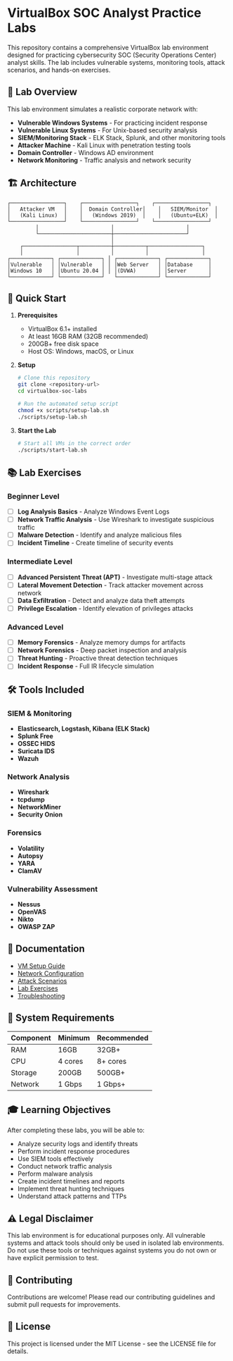 # VirtualBox SOC Analyst Practice Labs

This repository contains a comprehensive VirtualBox lab environment designed for practicing cybersecurity SOC (Security Operations Center) analyst skills. The lab includes vulnerable systems, monitoring tools, attack scenarios, and hands-on exercises.

## 🎯 Lab Overview

This lab environment simulates a realistic corporate network with:
- **Vulnerable Windows Systems** - For practicing incident response
- **Vulnerable Linux Systems** - For Unix-based security analysis
- **SIEM/Monitoring Stack** - ELK Stack, Splunk, and other monitoring tools
- **Attacker Machine** - Kali Linux with penetration testing tools
- **Domain Controller** - Windows AD environment
- **Network Monitoring** - Traffic analysis and network security

## 🏗️ Architecture

```
┌─────────────────┐    ┌─────────────────┐    ┌─────────────────┐
│   Attacker VM   │    │  Domain Controller│    │   SIEM/Monitor  │
│   (Kali Linux)  │    │   (Windows 2019)  │    │   (Ubuntu+ELK)  │
└─────────────────┘    └─────────────────┘    └─────────────────┘
         │                       │                       │
         └───────────────────────┼───────────────────────┘
                                 │
    ┌─────────────────┬──────────┼──────────┬─────────────────┐
    │                 │          │          │                 │
┌─────────────┐ ┌─────────────┐ │ ┌─────────────┐ ┌─────────────┐
│Vulnerable   │ │Vulnerable   │ │ │Web Server   │ │Database     │
│Windows 10   │ │Ubuntu 20.04 │ │ │(DVWA)       │ │Server       │
└─────────────┘ └─────────────┘   └─────────────┘ └─────────────┘
```

## 🚀 Quick Start

1. **Prerequisites**
   - VirtualBox 6.1+ installed
   - At least 16GB RAM (32GB recommended)
   - 200GB+ free disk space
   - Host OS: Windows, macOS, or Linux

2. **Setup**
   ```bash
   # Clone this repository
   git clone <repository-url>
   cd virtualbox-soc-labs
   
   # Run the automated setup script
   chmod +x scripts/setup-lab.sh
   ./scripts/setup-lab.sh
   ```

3. **Start the Lab**
   ```bash
   # Start all VMs in the correct order
   ./scripts/start-lab.sh
   ```

## 📚 Lab Exercises

### Beginner Level
- [ ] **Log Analysis Basics** - Analyze Windows Event Logs
- [ ] **Network Traffic Analysis** - Use Wireshark to investigate suspicious traffic
- [ ] **Malware Detection** - Identify and analyze malicious files
- [ ] **Incident Timeline** - Create timeline of security events

### Intermediate Level
- [ ] **Advanced Persistent Threat (APT)** - Investigate multi-stage attack
- [ ] **Lateral Movement Detection** - Track attacker movement across network
- [ ] **Data Exfiltration** - Detect and analyze data theft attempts
- [ ] **Privilege Escalation** - Identify elevation of privileges attacks

### Advanced Level
- [ ] **Memory Forensics** - Analyze memory dumps for artifacts
- [ ] **Network Forensics** - Deep packet inspection and analysis
- [ ] **Threat Hunting** - Proactive threat detection techniques
- [ ] **Incident Response** - Full IR lifecycle simulation

## 🛠️ Tools Included

### SIEM & Monitoring
- **Elasticsearch, Logstash, Kibana (ELK Stack)**
- **Splunk Free**
- **OSSEC HIDS**
- **Suricata IDS**
- **Wazuh**

### Network Analysis
- **Wireshark**
- **tcpdump**
- **NetworkMiner**
- **Security Onion**

### Forensics
- **Volatility**
- **Autopsy**
- **YARA**
- **ClamAV**

### Vulnerability Assessment
- **Nessus**
- **OpenVAS**
- **Nikto**
- **OWASP ZAP**

## 📖 Documentation

- [VM Setup Guide](documentation/vm-setup.md)
- [Network Configuration](documentation/network-config.md)
- [Attack Scenarios](documentation/attack-scenarios.md)
- [Lab Exercises](documentation/lab-exercises.md)
- [Troubleshooting](documentation/troubleshooting.md)

## 🔧 System Requirements

| Component | Minimum | Recommended |
|-----------|---------|-------------|
| RAM | 16GB | 32GB+ |
| CPU | 4 cores | 8+ cores |
| Storage | 200GB | 500GB+ |
| Network | 1 Gbps | 1 Gbps+ |

## 🎓 Learning Objectives

After completing these labs, you will be able to:
- Analyze security logs and identify threats
- Perform incident response procedures
- Use SIEM tools effectively
- Conduct network traffic analysis
- Perform malware analysis
- Create incident timelines and reports
- Implement threat hunting techniques
- Understand attack patterns and TTPs

## ⚠️ Legal Disclaimer

This lab environment is for educational purposes only. All vulnerable systems and attack tools should only be used in isolated lab environments. Do not use these tools or techniques against systems you do not own or have explicit permission to test.

## 🤝 Contributing

Contributions are welcome! Please read our contributing guidelines and submit pull requests for improvements.

## 📄 License

This project is licensed under the MIT License - see the LICENSE file for details.